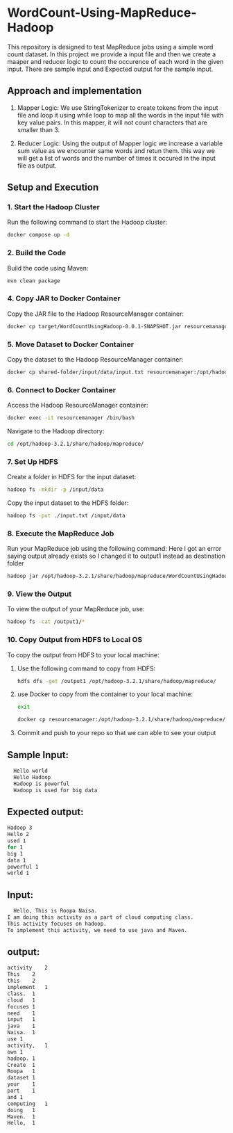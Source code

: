 
# WordCount-Using-MapReduce-Hadoop

This repository is designed to test MapReduce jobs using a simple word count dataset. In this project we provide a input file and then we create a maaper and reducer logic to count the occurence of each word in the given input. There are sample input and Expected output for the sample input.

## Approach and implementation
1. Mapper Logic: We use StringTokenizer to create tokens from the input file and loop it using while loop to map all the words in the input file with key value pairs. In this mapper, it will not count characters that are smaller than 3.

2. Reducer Logic: Using the output of Mapper logic we increase a variable sum value as we encounter same words and retun them. this way we will get a list of words and the number of times it occured in the input file as output.

## Setup and Execution

### 1. **Start the Hadoop Cluster**

Run the following command to start the Hadoop cluster:

```bash
docker compose up -d
```

### 2. **Build the Code**

Build the code using Maven:

```bash
mvn clean package
```

### 4. **Copy JAR to Docker Container**

Copy the JAR file to the Hadoop ResourceManager container:

```bash
docker cp target/WordCountUsingHadoop-0.0.1-SNAPSHOT.jar resourcemanager:/opt/hadoop-3.2.1/share/hadoop/mapreduce/
```

### 5. **Move Dataset to Docker Container**

Copy the dataset to the Hadoop ResourceManager container:

```bash
docker cp shared-folder/input/data/input.txt resourcemanager:/opt/hadoop-3.2.1/share/hadoop/mapreduce/
```

### 6. **Connect to Docker Container**

Access the Hadoop ResourceManager container:

```bash
docker exec -it resourcemanager /bin/bash
```

Navigate to the Hadoop directory:

```bash
cd /opt/hadoop-3.2.1/share/hadoop/mapreduce/
```

### 7. **Set Up HDFS**

Create a folder in HDFS for the input dataset:

```bash
hadoop fs -mkdir -p /input/data
```

Copy the input dataset to the HDFS folder:

```bash
hadoop fs -put ./input.txt /input/data
```

### 8. **Execute the MapReduce Job**

Run your MapReduce job using the following command: Here I got an error saying output already exists so I changed it to output1 instead as destination folder

```bash
hadoop jar /opt/hadoop-3.2.1/share/hadoop/mapreduce/WordCountUsingHadoop-0.0.1-SNAPSHOT.jar com.example.controller.Controller /input/data/input.txt /output1
```

### 9. **View the Output**

To view the output of your MapReduce job, use:

```bash
hadoop fs -cat /output1/*
```

### 10. **Copy Output from HDFS to Local OS**

To copy the output from HDFS to your local machine:

1. Use the following command to copy from HDFS:
    ```bash
    hdfs dfs -get /output1 /opt/hadoop-3.2.1/share/hadoop/mapreduce/
    ```

2. use Docker to copy from the container to your local machine:
   ```bash
   exit 
   ```
    ```bash
    docker cp resourcemanager:/opt/hadoop-3.2.1/share/hadoop/mapreduce/output1/ shared-folder/output/
    ```
3. Commit and push to your repo so that we can able to see your output


## Sample Input: 
 ```bash
   Hello world
   Hello Hadoop
   Hadoop is powerful
   Hadoop is used for big data
   ```

## Expected output: 
 ```bash
Hadoop 3
Hello 2
used 1
for 1
big 1
data 1
powerful 1
world 1
   ```
## Input: 
 ```bash
   Hello, This is Roopa Naisa.
I am doing this activity as a part of cloud computing class.
This activity focuses on hadoop.
To implement this activity, we need to use java and Maven.
   ```

## output: 
 ```bash
activity	2
This	2
this	2
implement	1
class.	1
cloud	1
focuses	1
need	1
input	1
java	1
Naisa.	1
use	1
activity,	1
own	1
hadoop.	1
Create	1
Roopa	1
dataset	1
your	1
part	1
and	1
computing	1
doing	1
Maven.	1
Hello,	1
   ```
